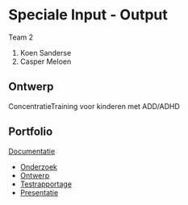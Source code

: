 # Speciale Input - Output
Team 2
1. Koen Sanderse
2. Casper Meloen


## Ontwerp
ConcentratieTraining voor kinderen met ADD/ADHD

## Portfolio
[Documentatie](https://drive.google.com/drive/folders/1ymS05ewlgOqPIAre67sbDHHo1Ius3fAg)

* [Onderzoek](https://docs.google.com/document/d/1ejvE5fU9pTGTJxef6B9A7nHFR8HJTO9HdM292ULGLHI/edit)
* [Ontwerp]()
* [Testrapportage]()
* [Presentatie](https://docs.google.com/presentation/d/1C3sA-bAPPJ3DWGxfG2kBRZa-ZaKWyTvPcxn4nyKMyws/edit#slide=id.g3c51b58370_0_0)
